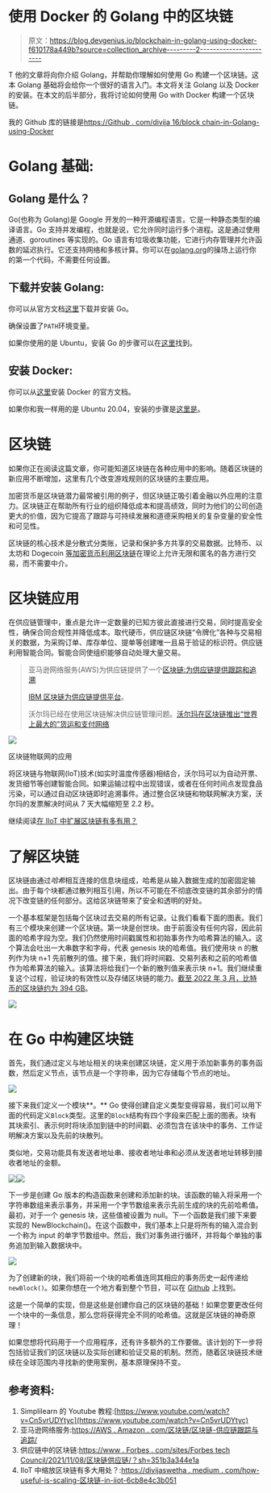 # 使用 Docker 的 Golang 中的区块链

> 原文：<https://blog.devgenius.io/blockchain-in-golang-using-docker-f610178a449b?source=collection_archive---------2----------------------->

T 他的文章将向你介绍 Golang，并帮助你理解如何使用 Go 构建一个区块链。这本 Golang 基础将会给你一个很好的语言入门。本文将关注 Golang 以及 Docker 的安装。在本文的后半部分，我将讨论如何使用 Go with Docker 构建一个区块链。

我的 Github 库的链接是[https://Github . com/divija 16/block chain-in-Golang-using-Docker](https://github.com/divija-swetha/Blockchain-in-Golang-using-Docker)

# Golang 基础:

## Golang 是什么？

Go(也称为 Golang)是 Google 开发的一种开源编程语言。它是一种静态类型的编译语言。Go 支持并发编程，也就是说，它允许同时运行多个进程。这是通过使用通道、goroutines 等实现的。Go 语言有垃圾收集功能，它进行内存管理并允许函数的延迟执行。它还支持网络和多核计算。你可以在[golang.org](http://golang.org)的操场上运行你的第一个代码，不需要任何设置。

## 下载并安装 Golang:

你可以从官方文档[这里](https://go.dev/doc/install)下载并安装 Go。

确保设置了`PATH`环境变量。

如果你使用的是 Ubuntu，安装 Go 的步骤可以在[这里](https://golangdocs.com/install-go-linux)找到。

## 安装 Docker:

你可以从[这里](https://docs.docker.com/get-docker/)安装 Docker 的官方文档。

如果你和我一样用的是 Ubuntu 20.04，安装的步骤是[这里是](https://www.digitalocean.com/community/tutorials/how-to-install-and-use-docker-on-ubuntu-20-04)。

# 区块链

如果你正在阅读这篇文章，你可能知道区块链在各种应用中的影响。随着区块链的新应用不断增加，这里有几个改变游戏规则的区块链的主要应用。

加密货币是区块链潜力最常被引用的例子，但区块链正吸引着金融以外应用的注意力。区块链正在帮助所有行业的组织降低成本和提高绩效，同时为他们的公司创造更大的价值，因为它提高了跟踪与可持续发展和道德采购相关的复杂变量的安全性和可见性。

区块链的核心技术是分散式分类账，记录和保护多方共享的交易数据。比特币、以太坊和 Dogecoin [等加密货币利用区块链](https://www.nerdwallet.com/article/investing/cryptocurrency-7-things-to-know)在理论上允许无限和匿名的各方进行交易，而不需要中介。

# 区块链应用

在供应链管理中，重点是允许一定数量的已知方彼此直接进行交易，同时提高安全性，确保合同合规性并降低成本。取代硬币，供应链区块链“令牌化”各种与交易相关的数据，为采购订单、库存单位、提单等创建唯一且易于验证的标识符。供应链利用智能合同。智能合同使组织能够自动处理大量交易。

> 亚马逊网络服务(AWS)为供应链提供了一个[区块链:为供应链提供跟踪和追溯](https://aws.amazon.com/blockchain/blockchain-for-supply-chain-track-and-trace/)
> 
> [IBM 区块链为供应链提供平台](https://www.ibm.com/blockchain/supply-chain)。
> 
> 沃尔玛已经在使用区块链解决供应链管理问题。[沃尔玛在区块链推出“世界上最大的”货运和支付网络](https://www.computerworld.com/article/3454336/walmart-launches-world-s-largest-blockchain-based-freight-and-payment-network.html)

![](img/6942bc4605425f9602fe254e7c832f9d.png)

区块链物联网的应用

将区块链与物联网(IoT)技术(如实时温度传感器)相结合，沃尔玛可以为自动开票、发货细节等创建智能合同。如果运输过程中出现错误，或者在任何时间点发现食品污染，可以通过自动区块链即时追溯事件。通过整合区块链和物联网解决方案，沃尔玛的发票解决时间从 7 天大幅缩短至 2.2 秒。

继续阅读[在 IIoT 中扩展区块链有多有用？](https://medium.com/@divijaswetha/how-useful-is-scaling-blockchain-in-iiot-6cb8e4c3b051)

# 了解区块链

区块链由通过*哈希*相互连接的信息块组成，哈希是从输入数据生成的加密固定输出。由于每个块都通过散列相互引用，所以不可能在不彻底改变链的其余部分的情况下改变链的任何部分。这给区块链带来了安全和透明的好处。

一个基本框架是包括每个区块过去交易的所有记录。让我们看看下面的图表。我们有三个模块来创建一个区块链。第一块是创世块。由于前面没有任何内容，因此前面的哈希字段为空。我们仍然使用时间戳属性和初始事务作为哈希算法的输入。这个算法会吐出一大串数字和字母，代表 genesis 块的哈希值。我们使用块 n 的散列作为块 n+1 先前散列的值。接下来，我们将时间戳、交易列表和之前的哈希值作为哈希算法的输入。该算法将给我们一个新的散列值来表示块 n+1。我们继续重复这个过程，验证块的有效性以及存储区块链的能力。[截至 2022 年 3 月，比特币的区块链约为 394 GB](https://www.blockchain.com/charts/blocks-size)。

![](img/3b5802e46122755af45932ff4e26d478.png)

# 在 Go 中构建区块链

首先，我们通过定义与地址相关的块来创建区块链，定义用于添加新事务的事务函数，然后定义节点，该节点是一个字符串，因为它存储每个节点的地址。

![](img/fbda78d52ebcb0a3c6bd99c655d51361.png)

接下来我们定义一个模块**。** Go 使得创建自定义类型变得容易，我们可以用下面的代码定义`Block`类型。这里的`Block`结构有四个字段来匹配上面的图表。块有其块索引、表示何时将块添加到链中的时间戳、必须包含在该块中的事务、工作证明解决方案以及先前的块散列。

类似地，交易功能具有发送者地址串、接收者地址串和必须从发送者地址转移到接收者地址的金额。

![](img/2733e2bc296a32851af94891b9d4bd53.png)![](img/a800f4adbac494e9aed6f97fcd351d3c.png)

下一步是创建 Go 版本的构造函数来创建和添加新的块。该函数的输入将采用一个字符串数组来表示事务，并采用一个字节数组来表示先前生成的块的先前哈希值。最初，对于一个 genesis 块，这些值被设置为 null。下一个函数是我们接下来要实现的 NewBlockchain()。在这个函数中，我们基本上只是将所有的输入混合到一个称为 input 的单字节数组中。然后，我们对事务进行循环，并将每个单独的事务追加到输入数据块中。

![](img/514b26e5091d47d00b7add68be4da8e3.png)

为了创建新的块，我们将前一个块的哈希值连同其相应的事务历史一起传递给`newBlock()`。如果你想在一个地方看到整个节目，可以在 [Github](https://github.com/divija-swetha/Blockchain-in-Golang-using-Docker) 上找到。

这是一个简单的实现，但是这些是创建你自己的区块链的基础！如果您要更改任何一个块中的一条信息，那么您将获得完全不同的哈希值。这就是区块链的神奇原理！

如果您想将代码用于一个应用程序，还有许多额外的工作要做。该计划的下一步将包括验证我们的区块链以及实际创建和验证交易的机制。然而，随着区块链技术继续在全球范围内寻找新的使用案例，基本原理保持不变。

## 参考资料:

1.  Simplilearn 的 Youtube 教程:[https://www.youtube.com/watch?v=Cn5vrUDYtyc](https://www.youtube.com/watch?v=Cn5vrUDYtyc)
2.  亚马逊网络服务:[https://AWS . Amazon . com/区块链/区块链-供应链跟踪与追踪/](https://aws.amazon.com/blockchain/blockchain-for-supply-chain-track-and-trace/)
3.  供应链中的区块链:[https://www . Forbes . com/sites/Forbes tech Council/2021/11/08/区块链供应链/？sh=351b3a344e1a](https://www.forbes.com/sites/forbestechcouncil/2021/11/08/blockchain-in-supply-chain/?sh=351b3a344e1a)
4.  IIoT 中缩放区块链有多大用处？:[https://divijaswetha . medium . com/how-useful-is-scaling-区块链-in-iiot-6cb8e4c3b051](https://divijaswetha.medium.com/how-useful-is-scaling-blockchain-in-iiot-6cb8e4c3b051)